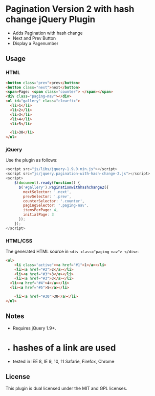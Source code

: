 # Pagination Version 2 with hash change jQuery Plugin

* Adds Pagination with hash change
* Next and Prev Button 
* Display a Pagenumber

## Usage

### HTML

```html
<button class="prev">prev</button>
<button class="next">next</button>
<span>Page: <span class="counter"> </span></span>
<div class="paging-nav"></div>
<ul id="gallery" class="clearfix">
  <li>1</li>
  <li>2</li>
  <li>3</li>
  <li>4</li>
  <li>5</li>

  <li>30</li>
</ul> 
```
### jQuery

Use the plugin as follows:

```js
<script src="js/libs/jquery-1.9.0.min.js"></script>
<script src="js/jquery.pagination-with-hash-change-2.js"></script>
<script>
    $(document).ready(function() {
      $('#gallery').Paginationwithhashchange2({
        nextSelector: '.next',
        prevSelector: '.prev',
        counterSelector: '.counter',
        pagingSelector: '.paging-nav',
        itemsPerPage: 4,
        initialPage: 3
      });
    });
</script>
```

### HTML/CSS

The generated HTML source in ``` <div class="paging-nav"> </div> ```:

```html
<ul>
	<li class="active"><a href="#1">1</a></li>
	<li><a href="#2">2</a></li>
	<li><a href="#3">3</a></li>
	<li><a href="#3">3</a></li>
  <li><a href="#4">4</a></li>
  <li><a href="#5">5</a></li>

	<li><a href="#30">30</a></li>
</ul>

```

## Notes

* Requires jQuery 1.9+. 
* # hashes of a link are used
* tested in IEE 8, IE 9, 10, 11 Safarie, Firefox, Chrome


## License

This plugin is dual licensed under the MIT and GPL licenses.

